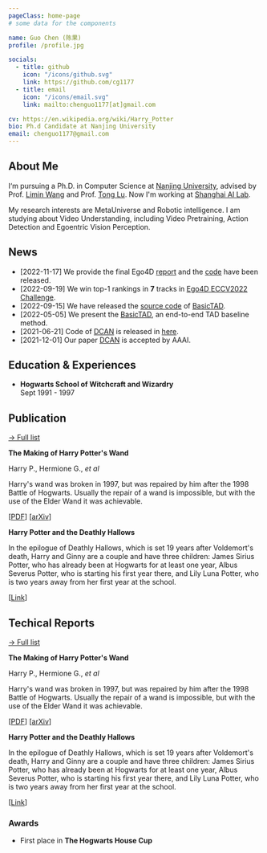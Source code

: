```yaml
---
pageClass: home-page
# some data for the components

name: Guo Chen (陈果)
profile: /profile.jpg

socials:
  - title: github
    icon: "/icons/github.svg"
    link: https://github.com/cg1177
  - title: email
    icon: "/icons/email.svg"
    link: mailto:chenguo1177[at]gmail.com  

cv: https://en.wikipedia.org/wiki/Harry_Potter
bio: Ph.d Candidate at Nanjing University
email: chenguo1177@gmail.com  
---
```


<ProfileSection :frontmatter="$page.frontmatter" />

## About Me

I‘m pursuing a Ph.D. in Computer Science at [Nanjing University](https://en.wikipedia.org/wiki/Nanjing_University), advised by Prof. [Limin Wang](http://wanglimin.github.io/) and Prof. [Tong Lu](https://cs.nju.edu.cn/lutong/index.htm). Now I'm working at [Shanghai AI Lab](https://www.shlab.org.cn/).

My research interests are MetaUniverse and Robotic intelligence. I am studying about Video Understanding, including Video Pretraining, Action Detection and Egoentric Vision Perception.



## News

- [2022-11-17] We provide the final Ego4D [report](https://arxiv.org/pdf/2211.09529.pdf) and the [code](https://github.com/OpenGVLab/ego4d-eccv2022-solutions) have been released.
- [2022-09-19] We win top-1 rankings in **7** tracks in [Ego4D ECCV2022 Challenge](https://ego4d-data.org/workshops/eccv22/).
- [2022-09-15] We have released the [source code](https://github.com/MCG-NJU/BasicTAD) of [BasicTAD](https://arxiv.org/abs/2205.02717).
- [2022-05-05] We present the [BasicTAD](https://arxiv.org/abs/2205.02717), an end-to-end TAD baseline method. 
- [2021-06-21] Code of [DCAN](https://ojs.aaai.org/index.php/AAAI/article/view/19900) is released in [here](https://github.com/cg1177/DCAN).
- [2021-12-01] Our paper [DCAN](https://ojs.aaai.org/index.php/AAAI/article/view/19900) is accepted by AAAI.




## Education & Experiences

- **Hogwarts School of Witchcraft and Wizardry** <br/>
Sept 1991 - 1997


## Publication


[→ Full list](/projects/)

<ProjectCard image="/projects/1.png" hideBorder=true>

  **The Making of Harry Potter's Wand**

  Harry P., Hermione G., *et al*
  
  Harry's wand was broken in 1997, but was repaired by him after the 1998 Battle of Hogwarts. Usually the repair of a wand is impossible, but with the use of the Elder Wand it was achievable.
  
  [[PDF](https://www.google.com)] [[arXiv](https://arxiv.org)]

</ProjectCard>

<ProjectCard hideBorder=true>

  **Harry Potter and the Deathly Hallows**
  
  In the epilogue of Deathly Hallows, which is set 19 years after Voldemort's death, Harry and Ginny are a couple and have three children: James Sirius Potter, who has already been at Hogwarts for at least one year, Albus Severus Potter, who is starting his first year there, and Lily Luna Potter, who is two years away from her first year at the school.

  [[Link](https://www.google.com)]

</ProjectCard>


## Techical Reports


[→ Full list](/projects/)

<ProjectCard image="/projects/1.png" hideBorder=true>

  **The Making of Harry Potter's Wand**

  Harry P., Hermione G., *et al*
  
  Harry's wand was broken in 1997, but was repaired by him after the 1998 Battle of Hogwarts. Usually the repair of a wand is impossible, but with the use of the Elder Wand it was achievable.
  
  [[PDF](https://www.google.com)] [[arXiv](https://arxiv.org)]

</ProjectCard>

<ProjectCard hideBorder=true>

  **Harry Potter and the Deathly Hallows**
  
  In the epilogue of Deathly Hallows, which is set 19 years after Voldemort's death, Harry and Ginny are a couple and have three children: James Sirius Potter, who has already been at Hogwarts for at least one year, Albus Severus Potter, who is starting his first year there, and Lily Luna Potter, who is two years away from her first year at the school.

  [[Link](https://www.google.com)]

</ProjectCard>


### Awards

- First place in **The Hogwarts House Cup**


<!-- Custom style for this page -->

<style lang="stylus">

.theme-container.home-page .page
  font-size 14px
  font-family "lucida grande", "lucida sans unicode", lucida, "Helvetica Neue", Helvetica, Arial, sans-serif;
  p
    margin 0 0 0.5rem
  p, ul, ol
    line-height normal
  a
    font-weight normal
  .theme-default-content:not(.custom) > h2
    margin-bottom 0.5rem
  .theme-default-content:not(.custom) > h2:first-child + p
    margin-top 0.5rem
  .theme-default-content:not(.custom) > h3
    padding-top 4rem

  /* Override */
  .md-card
    margin-top 0.5em
    .card-image
      padding 0.2rem
      img
        max-width 120px
        max-height 120px
    .card-content p
      -webkit-margin-after 0.2em

@media (max-width: 419px)
  .theme-container.home-page .page
    p, ul, ol
      line-height 1.5

    .md-card
      .card-image
        img 
          width 100%
          max-width 400px

</style>
